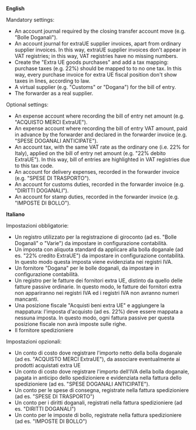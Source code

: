 **English**

Mandatory settings:

- An account journal required by the closing transfer account move (e.g.
  "Bolle Doganali").
- An account journal for extraUE supplier invoices, apart from ordinary
  supplier invoices. In this way, extraUE supplier invoices don't appear
  in VAT registries; in this way, VAT registries have no missing
  numbers.
- Create the "Extra UE goods purchases" and add a tax mapping: purchase
  taxes (e.g. 22%) should be mapped to to no one tax. In this way, every
  purchase invoice for extra UE fiscal position don't show taxes in
  lines, according to law.
- A virtual supplier (e.g. "Customs" or "Dogana") for the bill of entry.
- The forwarder as a real supplier.

Optional settings:

- An expense account where recording the bill of entry net amount (e.g.
  "ACQUISTO MERCI ExtraUE").
- An expense account where recording the bill of entry VAT amount, paid
  in advance by the forwarder and declared in the forwarder invoice
  (e.g. "SPESE DOGANALI ANTICIPATE").
- An account tax, with the same VAT rate as the ordinary one (i.e. 22%
  for Italy), applied on the bill of entry net amount (e.g. "22% debito
  ExtraUE"). In this way, bill of entries are highlighted in VAT
  registries due to this tax code.
- An account for delivery expenses, recorded in the forwarder invoice
  (e.g. "SPESE DI TRASPORTO").
- An account for customs duties, recorded in the forwarder invoice (e.g.
  "DIRITTI DOGANALI").
- An account for stamp duties, recorded in the forwarder invoice (e.g.
  "IMPOSTE DI BOLLO").

**Italiano**

Impostazioni obbligatorie:

- Un registro utilizzato per la registrazione di giroconto (ad es.
  "Bolle Doganali" o "Varie") da impostare in configurazione
  contabilità.
- Un imposta con aliquota standard da applicare alla bolla doganale (ad
  es. "22% credito ExtraUE") da impostare in configurazione contabilità.
  In questo modo questa imposta viene evidenziata nei registri IVA.
- Un fornitore "Dogana" per le bolle doganali, da impostare in
  configurazione contabilità.
- Un registro per le fatture dei fornitori extra UE, distinto da quello
  delle fatture passive ordinarie. In questo modo, le fatture dei
  fornitori extra non appariranno nei registri IVA ed i registri IVA non
  avranno numeri mancanti.
- Una posizione fiscale "Acquisti beni extra UE" e aggiungere la
  mappatura: l'imposta d'acquisto (ad es. 22%) deve essere mappata a
  nessuna imposta. In questo modo, ogni fattura passive per questa
  posizione fiscale non avrà imposte sulle righe.
- Il fornitore spedizioniere

Impostazioni opzionali:

- Un conto di costo dove registrare l'importo netto della bolla doganale
  (ad es. "ACQUISTO MERCI ExtraUE"), da associare eventualmente ai
  prodotti acquistati extra UE
- Un conto di costo dove registrare l'importo dell'IVA della bolla
  doganale, pagata in anticipo dello spedizioniere e evidenziata nella
  fattura dello spedizioniere (ad es. "SPESE DOGANALI ANTICIPATE").
- Un conto per le spese di consegna, registrate nella fattura
  spedizioniere (ad es. "SPESE DI TRASPORTO")
- Un conto per i diritti doganali, registrati nella fattura
  spedizioniere (ad es. "DIRITTI DOGANALI")
- Un conto per le imposte di bollo, registrate nella fattura
  spedizioniere (ad es. "IMPOSTE DI BOLLO")
